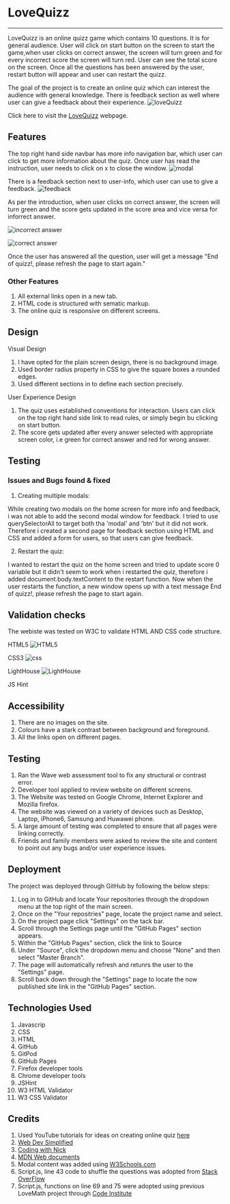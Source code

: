 # LoveQuizz
_________________________________
LoveQuizz is an online quizz game which contains 10 questions. It is for general audience. User will click on start button on the screen to start the game,when user clicks on correct answer, the screen will turn green and for every incorrect score the screen will turn red. User can see the total score on the screen. Once all the questions has been answered by the user, restart button will appear and user can restart the quizz.

The goal of the project is to create an online quiz which can interest the audience with general knowledge. There is feedback section as well where user can give a feedback about their experience.
![loveQuizz](https://user-images.githubusercontent.com/93731898/150696259-b922bf87-5e6e-4cbb-97a3-74e9289aa172.PNG)

Click here to visit the [LoveQuizz](https://deepak9912.github.io/LoveQuizz/) webpage.

## Features

The top right hand side navbar has more info navigation bar, which user can click to get more information about the quiz. Once user has read the instruction, user needs to click on x to close the window. 
![modal](https://user-images.githubusercontent.com/93731898/150696266-5035a31a-73ed-4c49-b098-6eca6cf54152.PNG)

There is a feedback section next to user-info, which user can use to give a feedback.
![feedback](https://user-images.githubusercontent.com/93731898/150696442-897941ca-e41c-4a65-88fd-26d33252fa24.PNG)


As per the introduction, when user clicks on correct answer, the screen will turn green and the score gets updated in the score area and vice versa for inforrect answer.

![incorrect answer](https://user-images.githubusercontent.com/93731898/150696270-4f025ec0-7b33-43b6-8a57-00141dce3d3d.PNG)

![correct answer](https://user-images.githubusercontent.com/93731898/150696271-bea0e06a-9a43-41a2-a346-bf820b1871d8.PNG)

Once the user has answered all the question, user will get a message "End of quizz!, please refresh the page to start again."

### Other Features
1. All external links open in a new tab.
2. HTML code is structured with sematic markup.
3. The online quiz is responsive on different screens.

## Design
Visual Design
1. I have opted for the plain screen design, there is no background image.
2. Used border radius property in CSS to give the square boxes a rounded edges.
3. Used different sections in to define each section precisely.

User Experience Design
1. The quiz uses established conventions for interaction. Users can click on the top right hand side link to read rules, or simply begin bu clicking on start button.
2. The score gets updated after every answer selected with appropriate screen color, i.e green for correct answer and red for wrong answer.

## Testing

### Issues and Bugs found & fixed

1. Creating multiple modals:

While creating two modals on the home screen for more info and feedback, i was not able to add the second modal window for feedback. I tried to use querySelectorAll to target both tha 'modal' and 'btn' but it did not work. Therefore i created a second page for feedback section using HTML and CSS and added a form for users, so that users can give feedback.

2. Restart the quiz:

I wanted to restart the quiz on the home screen and tried to update score 0 variable but it didn't seem to work when i restarted the quiz, therefore i added document.body.textContent to the restart function. Now when the user restarts the function, a new window opens up with a text message End of quizz!, please refresh the page to start again.


## Validation checks
The webiste was tested on W3C to validate HTML AND CSS code structure.

HTML5
![HTML5](https://user-images.githubusercontent.com/93731898/150697642-1e5b0cff-6f0a-4016-b8d9-3823956c3375.PNG)

CSS3
![css](https://user-images.githubusercontent.com/93731898/150697653-a851939c-33b8-4823-a93d-9e472fcfff45.PNG)

LightHouse
![LightHouse](https://user-images.githubusercontent.com/93731898/150697744-1337031b-2417-459c-bbb9-cab7d615e9fd.PNG)

JS Hint


## Accessibility
1. There are no images on the site.
2. Colours have a stark contrast between background and foreground.
3. All the links open on different pages.

## Testing
1. Ran the Wave web assessment tool to fix any structural or contrast error.
2. Developer tool applied to review website on different screens.
3. The Website was tested on Google Chrome, Internet Explorer and Mozilla firefox.
4. The website was viewed on a variety of devices such as Desktop, Laptop, iPhone6, Samsung and Huwawei phone.
5. A large amount of testing was completed to ensure that all pages were linking correctly.
6. Friends and family members were asked to review the site and content to point out any bugs and/or user experience issues.

## Deployment
The project was deployed through GitHub by following the below steps:
1. Log in to GitHub and locate Your repositories through the dropdown menu at the top right of the main screen.
2. Once on the "Your repositries" page, locate the project name and select.
3. On the project page click "Settings" on the tack bar.
4. Scroll through the Settings page until the "GitHub Pages" section appears.
5. Within the "GitHub Pages" section, click the link to Source
6. Under "Source", click the dropdown menu and choose "None" and then select "Master Branch".
7. The page will automatically refresh and retunrs the user to the "Settings" page.
8. Scroll back down through the "Settings" page to locate the now published site link in the "GitHub Pages" section.

## Technologies Used
1. Javascrip
2. CSS
3. HTML
4. GitHub
5. GitPod
6. GitHub Pages
7. Firefox developer tools
8. Chrome developer tools
9. JSHint
10. W3 HTML Validator
11. W3 CSS Validator

## Credits
1. Used YouTube tutorials for ideas on creating online quiz [here](https://www.youtube.com/watch?v=49pYIMygIcU&t=191s)
2. [Web Dev Simplified](https://www.youtube.com/channel/UCFbNIlppjAuEX4znoulh0Cw)
3. [Coding with Nick](https://www.youtube.com/channel/UCsseF0Swqs5FsXXtEXo1m_A)
4. [MDN Web documents](https://developer.mozilla.org/en-US/docs/Web/JavaScript)
5. Modal content was added using [W3Schools.com](https://www.w3schools.com/w3css/w3css_modal.asp)
6. Script.js, line 43 code to shuffle the questions was adopted from [Stack OverFlow](https://stackoverflow.com/)
7. Script.js, functions on line 69 and 75 were adopted using previous LoveMath project through [Code Institute](https://codeinstitute.net/ie/)
